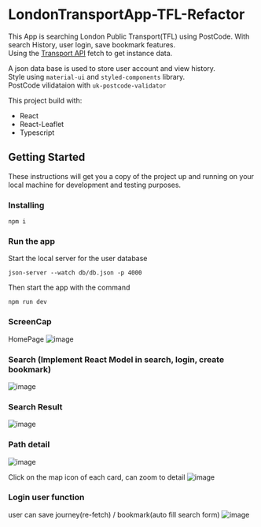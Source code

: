 # LondonTransportApp-TFL-Refactor
This App is searching London Public Transport(TFL) using PostCode. With search History, user login, save bookmark features.</br>
Using the [Transport API](https://www.transportapi.com/) fetch to get instance data.</br>

A json data base is used to store user account and view history.</br>
Style using `material-ui` and `styled-components` library.</br>
PostCode vilidataion with `uk-postcode-validator`

This project build with:
- React
- React-Leaflet
- Typescript

## Getting Started
These instructions will get you a copy of the project up and running on your local machine for development and testing purposes.

### Installing
```
npm i
```
### Run the app
Start the local server for the user database
```
json-server --watch db/db.json -p 4000
```
Then start the app with the command
```
npm run dev
```
### ScreenCap
HomePage
![image](https://user-images.githubusercontent.com/81304846/131759484-8652e598-86ab-4d20-8c6d-c161c50465f7.png)

### Search (Implement React Model in search, login, create bookmark)
![image](https://user-images.githubusercontent.com/81304846/131759557-5f6fa22a-2d1e-4e86-8f57-dce17d7c84eb.png)

### Search Result
![image](https://user-images.githubusercontent.com/81304846/131759713-07c14fb6-4352-47ce-b43e-5f2c040aa2e5.png)

### Path detail
![image](https://user-images.githubusercontent.com/81304846/131759749-c150f1ba-38db-4661-83c0-63349b2f5cec.png)

Click on the map icon of each card, can zoom to detail
![image](https://user-images.githubusercontent.com/81304846/131759772-ff7a5cde-e1e3-4e4e-b5fe-290bfd223fc6.png)

### Login user function
user can save journey(re-fetch) / bookmark(auto fill search form)
![image](https://user-images.githubusercontent.com/81304846/131760190-90a29be4-a34a-4816-b098-109a5c4e01be.png)

